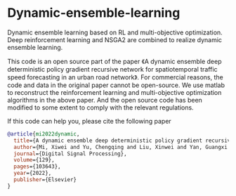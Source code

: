 # Dynamic-ensemble-learning
Dynamic ensemble learning based on RL and multi-objective optimization.  Deep reinforcement learning and NSGA2 are combined to realize dynamic ensemble learning.

This code is an open source part of the paper 《A dynamic ensemble deep deterministic policy gradient recursive network for spatiotemporal traffic speed forecasting in an urban road network》. For commercial reasons, the code and data in the original paper cannot be open-source. We use matlab to reconstruct the reinforcement learning and multi-objective optimization algorithms in the above paper. And the open source code has been modified to some extent to comply with the relevant regulations.

If this code can help you, please cite the following paper

```bibtex
@article{mi2022dynamic,
  title={A dynamic ensemble deep deterministic policy gradient recursive network for spatiotemporal traffic speed forecasting in an urban road network},
  author={Mi, Xiwei and Yu, Chengqing and Liu, Xinwei and Yan, Guangxi and Yu, Fuhao and Shang, Pan},
  journal={Digital Signal Processing},
  volume={129},
  pages={103643},
  year={2022},
  publisher={Elsevier}
}
```
